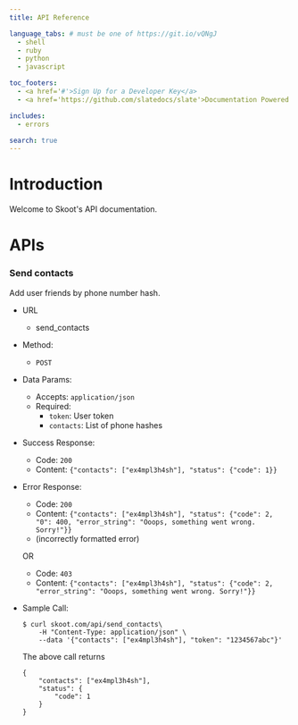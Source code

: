 ```yaml
---
title: API Reference

language_tabs: # must be one of https://git.io/vQNgJ
  - shell
  - ruby
  - python
  - javascript

toc_footers:
  - <a href='#'>Sign Up for a Developer Key</a>
  - <a href='https://github.com/slatedocs/slate'>Documentation Powered by Slate</a>

includes:
  - errors

search: true
---
```


# Introduction

Welcome to Skoot's API documentation.

# APIs

### Send contacts
Add user friends by phone number hash.

* URL
    * send_contacts
* Method:
    * `POST`
* Data Params:
    * Accepts: `application/json`
    * Required:
        * `token`: User token
        * `contacts`: List of phone hashes
* Success Response:
    * Code: `200`
    * Content: `{"contacts": ["ex4mpl3h4sh"], "status": {"code": 1}}`
* Error Response:
    * Code: `200`
    * Content: `{"contacts": ["ex4mpl3h4sh"], "status": {"code": 2, "0": 400, "error_string": "Ooops, something went wrong. Sorry!"}}`
    * (incorrectly formatted error)

    OR

    * Code: `403`
    * Content: `{"contacts": ["ex4mpl3h4sh"], "status": {"code": 2, "error_string": "Ooops, something went wrong. Sorry!"}}`
* Sample Call:
    ```
    $ curl skoot.com/api/send_contacts\
        -H "Content-Type: application/json" \
        --data '{"contacts": ["ex4mpl3h4sh"], "token": "1234567abc"}'
    ```
    The above call returns
    ```
    {
        "contacts": ["ex4mpl3h4sh"],
        "status": {
            "code": 1
        }
    }
    ```
